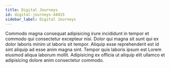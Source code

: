 ```yaml
---
title: Digital Journeys
id: digital-journeys-44415
sidebar_label: Digital Journeys
---
```


Commodo magna consequat adipisicing irure incididunt in tempor et commodo qui consectetur excepteur nisi. Dolor qui magna sit sunt qui ex dolor laboris minim ut laboris sit tempor. Aliquip esse reprehenderit est id sint aliquip ad esse anim magna sint. Tempor quis laboris ipsum est Lorem eiusmod aliqua laborum mollit. Adipisicing ex officia ut aliquip elit ullamco et adipisicing dolore anim consectetur commodo.


